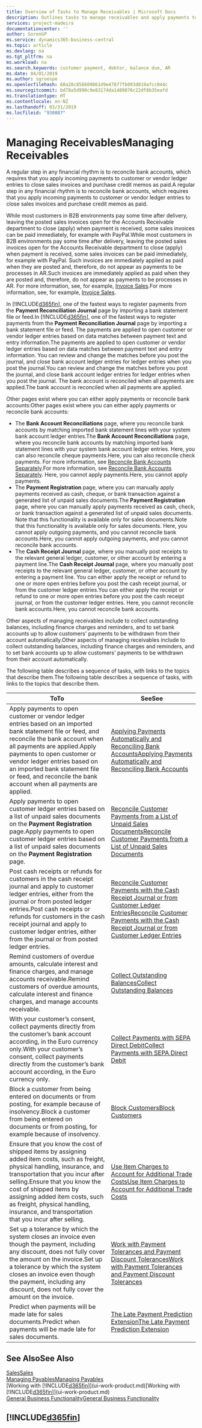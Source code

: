 ```yaml
---
title: Overview of Tasks to Manage Receivables | Microsoft Docs
description: Outlines tasks to manage receivables and apply payments to customer or vendor ledger entries.
services: project-madeira
documentationcenter: ''
author: SorenGP
ms.service: dynamics365-business-central
ms.topic: article
ms.devlang: na
ms.tgt_pltfrm: na
ms.workload: na
ms.search.keywords: customer payment, debtor, balance due, AR
ms.date: 04/01/2019
ms.author: sgroespe
ms.openlocfilehash: 60a28c856609861d9e47877fb093d819afcc044c
ms.sourcegitcommit: bd78a5d990c9e83174da1409076c22df8b35eafd
ms.translationtype: HT
ms.contentlocale: en-NZ
ms.lasthandoff: 03/31/2019
ms.locfileid: "930887"
---
```

# <a name="managing-receivables"></a><span data-ttu-id="86ec2-103">Managing Receivables</span><span class="sxs-lookup"><span data-stu-id="86ec2-103">Managing Receivables</span></span>
<span data-ttu-id="86ec2-104">A regular step in any financial rhythm is to reconcile bank accounts, which requires that you apply incoming payments to customer or vendor ledger entries to close sales invoices and purchase credit memos as paid.</span><span class="sxs-lookup"><span data-stu-id="86ec2-104">A regular step in any financial rhythm is to reconcile bank accounts, which requires that you apply incoming payments to customer or vendor ledger entries to close sales invoices and purchase credit memos as paid.</span></span>

<span data-ttu-id="86ec2-105">While most customers in B2B environments pay some time after delivery, leaving the posted sales invoices open for the Accounts Receivable department to close (apply) when payment is received, some sales invoices can be paid immediately, for example with PayPal.</span><span class="sxs-lookup"><span data-stu-id="86ec2-105">While most customers in B2B environments pay some time after delivery, leaving the posted sales invoices open for the Accounts Receivable department to close (apply) when payment is received, some sales invoices can be paid immediately, for example with PayPal.</span></span> <span data-ttu-id="86ec2-106">Such invoices are immediately applied as paid when they are posted and, therefore, do not appear as payments to be processes in AR.</span><span class="sxs-lookup"><span data-stu-id="86ec2-106">Such invoices are immediately applied as paid when they are posted and, therefore, do not appear as payments to be processes in AR.</span></span> <span data-ttu-id="86ec2-107">For more information, see, for example, [Invoice Sales](sales-how-invoice-sales.md).</span><span class="sxs-lookup"><span data-stu-id="86ec2-107">For more information, see, for example, [Invoice Sales](sales-how-invoice-sales.md).</span></span>  

<span data-ttu-id="86ec2-108">In [!INCLUDE[d365fin](includes/d365fin_md.md)], one of the fastest ways to register payments from the **Payment Reconciliation Journal** page by importing a bank statement file or feed.</span><span class="sxs-lookup"><span data-stu-id="86ec2-108">In [!INCLUDE[d365fin](includes/d365fin_md.md)], one of the fastest ways to register payments from the **Payment Reconciliation Journal** page by importing a bank statement file or feed.</span></span> <span data-ttu-id="86ec2-109">The payments are applied to open customer or vendor ledger entries based on data matches between payment text and entry information.</span><span class="sxs-lookup"><span data-stu-id="86ec2-109">The payments are applied to open customer or vendor ledger entries based on data matches between payment text and entry information.</span></span> <span data-ttu-id="86ec2-110">You can review and change the matches before you post the journal, and close bank account ledger entries for ledger entries when you post the journal.</span><span class="sxs-lookup"><span data-stu-id="86ec2-110">You can review and change the matches before you post the journal, and close bank account ledger entries for ledger entries when you post the journal.</span></span> <span data-ttu-id="86ec2-111">The bank account is reconciled when all payments are applied.</span><span class="sxs-lookup"><span data-stu-id="86ec2-111">The bank account is reconciled when all payments are applied.</span></span>

<span data-ttu-id="86ec2-112">Other pages exist where you can either apply payments or reconcile bank accounts:</span><span class="sxs-lookup"><span data-stu-id="86ec2-112">Other pages exist where you can either apply payments or reconcile bank accounts:</span></span>

* <span data-ttu-id="86ec2-113">The **Bank Account Reconciliations** page, where you reconcile bank accounts by matching imported bank statement lines with your system bank account ledger entries.</span><span class="sxs-lookup"><span data-stu-id="86ec2-113">The **Bank Account Reconciliations** page, where you reconcile bank accounts by matching imported bank statement lines with your system bank account ledger entries.</span></span> <span data-ttu-id="86ec2-114">Here, you can also reconcile cheque payments.</span><span class="sxs-lookup"><span data-stu-id="86ec2-114">Here, you can also reconcile check payments.</span></span> <span data-ttu-id="86ec2-115">For more information, see [Reconcile Bank Accounts Separately](bank-how-reconcile-bank-accounts-separately.md).</span><span class="sxs-lookup"><span data-stu-id="86ec2-115">For more information, see [Reconcile Bank Accounts Separately](bank-how-reconcile-bank-accounts-separately.md).</span></span> <span data-ttu-id="86ec2-116">Here, you cannot apply payments.</span><span class="sxs-lookup"><span data-stu-id="86ec2-116">Here, you cannot apply payments.</span></span>
* <span data-ttu-id="86ec2-117">The **Payment Registration** page, where you can manually apply payments received as cash, cheque, or bank transaction against a generated list of unpaid sales documents.</span><span class="sxs-lookup"><span data-stu-id="86ec2-117">The **Payment Registration** page, where you can manually apply payments received as cash, check, or bank transaction against a generated list of unpaid sales documents.</span></span> <span data-ttu-id="86ec2-118">Note that this functionality is available only for sales documents.</span><span class="sxs-lookup"><span data-stu-id="86ec2-118">Note that this functionality is available only for sales documents.</span></span> <span data-ttu-id="86ec2-119">Here, you cannot apply outgoing payments, and you cannot reconcile bank accounts.</span><span class="sxs-lookup"><span data-stu-id="86ec2-119">Here, you cannot apply outgoing payments, and you cannot reconcile bank accounts.</span></span>
* <span data-ttu-id="86ec2-120">The **Cash Receipt Journal** page, where you manually post receipts to the relevant general ledger, customer, or other account by entering a payment line.</span><span class="sxs-lookup"><span data-stu-id="86ec2-120">The **Cash Receipt Journal** page, where you manually post receipts to the relevant general ledger, customer, or other account by entering a payment line.</span></span> <span data-ttu-id="86ec2-121">You can either apply the receipt or refund to one or more open entries before you post the cash receipt journal, or from the customer ledger entries.</span><span class="sxs-lookup"><span data-stu-id="86ec2-121">You can either apply the receipt or refund to one or more open entries before you post the cash receipt journal, or from the customer ledger entries.</span></span> <span data-ttu-id="86ec2-122">Here, you cannot reconcile bank accounts.</span><span class="sxs-lookup"><span data-stu-id="86ec2-122">Here, you cannot reconcile bank accounts.</span></span>  

<span data-ttu-id="86ec2-123">Other aspects of managing receivables include to collect outstanding balances, including finance charges and reminders, and to set bank accounts up to allow customers' payments to be withdrawn from their account automatically.</span><span class="sxs-lookup"><span data-stu-id="86ec2-123">Other aspects of managing receivables include to collect outstanding balances, including finance charges and reminders, and to set bank accounts up to allow customers' payments to be withdrawn from their account automatically.</span></span>

<span data-ttu-id="86ec2-124">The following table describes a sequence of tasks, with links to the topics that describe them.</span><span class="sxs-lookup"><span data-stu-id="86ec2-124">The following table describes a sequence of tasks, with links to the topics that describe them.</span></span>  

| <span data-ttu-id="86ec2-125">To</span><span class="sxs-lookup"><span data-stu-id="86ec2-125">To</span></span> | <span data-ttu-id="86ec2-126">See</span><span class="sxs-lookup"><span data-stu-id="86ec2-126">See</span></span> |
| --- | --- |
| <span data-ttu-id="86ec2-127">Apply payments to open customer or vendor ledger entries based on an imported bank statement file or feed, and reconcile the bank account when all payments are applied.</span><span class="sxs-lookup"><span data-stu-id="86ec2-127">Apply payments to open customer or vendor ledger entries based on an imported bank statement file or feed, and reconcile the bank account when all payments are applied.</span></span> |[<span data-ttu-id="86ec2-128">Applying Payments Automatically and Reconciling Bank Accounts</span><span class="sxs-lookup"><span data-stu-id="86ec2-128">Applying Payments Automatically and Reconciling Bank Accounts</span></span>](receivables-apply-payments-auto-reconcile-bank-accounts.md) |
| <span data-ttu-id="86ec2-129">Apply payments to open customer ledger entries based on a list of unpaid sales documents on the **Payment Registration** page.</span><span class="sxs-lookup"><span data-stu-id="86ec2-129">Apply payments to open customer ledger entries based on a list of unpaid sales documents on the **Payment Registration** page.</span></span> |[<span data-ttu-id="86ec2-130">Reconcile Customer Payments from a List of Unpaid Sales Documents</span><span class="sxs-lookup"><span data-stu-id="86ec2-130">Reconcile Customer Payments from a List of Unpaid Sales Documents</span></span>](receivables-how-reconcile-customer-payments-list-unpaid-sales-documents.md) |
| <span data-ttu-id="86ec2-131">Post cash receipts or refunds for customers in the cash receipt journal and apply to customer ledger entries, either from the journal or from posted ledger entries.</span><span class="sxs-lookup"><span data-stu-id="86ec2-131">Post cash receipts or refunds for customers in the cash receipt journal and apply to customer ledger entries, either from the journal or from posted ledger entries.</span></span> |[<span data-ttu-id="86ec2-132">Reconcile Customer Payments with the Cash Receipt Journal or from Customer Ledger Entries</span><span class="sxs-lookup"><span data-stu-id="86ec2-132">Reconcile Customer Payments with the Cash Receipt Journal or from Customer Ledger Entries</span></span>](receivables-how-apply-sales-transactions-manually.md) |
| <span data-ttu-id="86ec2-133">Remind customers of overdue amounts, calculate interest and finance charges, and manage accounts receivable.</span><span class="sxs-lookup"><span data-stu-id="86ec2-133">Remind customers of overdue amounts, calculate interest and finance charges, and manage accounts receivable.</span></span> |[<span data-ttu-id="86ec2-134">Collect Outstanding Balances</span><span class="sxs-lookup"><span data-stu-id="86ec2-134">Collect Outstanding Balances</span></span>](receivables-collect-outstanding-balances.md) |
|<span data-ttu-id="86ec2-135">With your customer’s consent, collect payments directly from the customer’s bank account according, in the Euro currency only.</span><span class="sxs-lookup"><span data-stu-id="86ec2-135">With your customer’s consent, collect payments directly from the customer’s bank account according, in the Euro currency only.</span></span>|[<span data-ttu-id="86ec2-136">Collect Payments with SEPA Direct Debit</span><span class="sxs-lookup"><span data-stu-id="86ec2-136">Collect Payments with SEPA Direct Debit</span></span>](finance-collect-payments-with-sepa-direct-debit.md)|
|<span data-ttu-id="86ec2-137">Block a customer from being entered on documents or from posting, for example because of insolvency.</span><span class="sxs-lookup"><span data-stu-id="86ec2-137">Block a customer from being entered on documents or from posting, for example because of insolvency.</span></span>|[<span data-ttu-id="86ec2-138">Block Customers</span><span class="sxs-lookup"><span data-stu-id="86ec2-138">Block Customers</span></span>](receivables-how-block-customers.md)|
|<span data-ttu-id="86ec2-139">Ensure that you know the cost of shipped items by assigning added item costs, such as freight, physical handling, insurance, and transportation that you incur after selling.</span><span class="sxs-lookup"><span data-stu-id="86ec2-139">Ensure that you know the cost of shipped items by assigning added item costs, such as freight, physical handling, insurance, and transportation that you incur after selling.</span></span>|[<span data-ttu-id="86ec2-140">Use Item Charges to Account for Additional Trade Costs</span><span class="sxs-lookup"><span data-stu-id="86ec2-140">Use Item Charges to Account for Additional Trade Costs</span></span>](payables-how-assign-item-charges.md)|
|<span data-ttu-id="86ec2-141">Set up a tolerance by which the system closes an invoice even though the payment, including any discount, does not fully cover the amount on the invoice.</span><span class="sxs-lookup"><span data-stu-id="86ec2-141">Set up a tolerance by which the system closes an invoice even though the payment, including any discount, does not fully cover the amount on the invoice.</span></span>|[<span data-ttu-id="86ec2-142">Work with Payment Tolerances and Payment Discount Tolerances</span><span class="sxs-lookup"><span data-stu-id="86ec2-142">Work with Payment Tolerances and Payment Discount Tolerances</span></span>](finance-payment-tolerance-and-payment-discount-tolerance.md)|
| <span data-ttu-id="86ec2-143">Predict when payments will be made late for sales documents.</span><span class="sxs-lookup"><span data-stu-id="86ec2-143">Predict when payments will be made late for sales documents.</span></span> | [<span data-ttu-id="86ec2-144">The Late Payment Prediction Extension</span><span class="sxs-lookup"><span data-stu-id="86ec2-144">The Late Payment Prediction Extension</span></span>](ui-extensions-late-payment-prediction.md) |
## <a name="see-also"></a><span data-ttu-id="86ec2-145">See Also</span><span class="sxs-lookup"><span data-stu-id="86ec2-145">See Also</span></span>
[<span data-ttu-id="86ec2-146">Sales</span><span class="sxs-lookup"><span data-stu-id="86ec2-146">Sales</span></span>](sales-manage-sales.md)  
[<span data-ttu-id="86ec2-147">Managing Payables</span><span class="sxs-lookup"><span data-stu-id="86ec2-147">Managing Payables</span></span>](payables-manage-payables.md)  
<span data-ttu-id="86ec2-148">[Working with [!INCLUDE[d365fin](includes/d365fin_md.md)]](ui-work-product.md)</span><span class="sxs-lookup"><span data-stu-id="86ec2-148">[Working with [!INCLUDE[d365fin](includes/d365fin_md.md)]](ui-work-product.md)</span></span>  
[<span data-ttu-id="86ec2-149">General Business Functionality</span><span class="sxs-lookup"><span data-stu-id="86ec2-149">General Business Functionality</span></span>](ui-across-business-areas.md)

## [!INCLUDE[d365fin](includes/free_trial_md.md)]  
